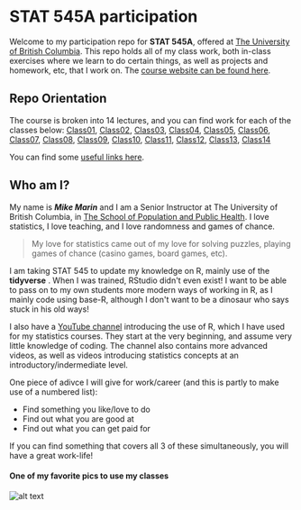 # STAT 545A participation

Welcome to my participation repo for __STAT 545A__, offered at [The University of British Columbia](www.ubc.ca).  This repo holds all of my class work, both in-class exercises where we learn to do certain things, as well as projects and homework, etc, that I work on.  The [course website can be found here](https://stat545.stat.ubc.ca).

## Repo Orientation

The course is broken into 14 lectures, and you can find work for each of the classes below:
[Class01](https://github.com/MarinStatsLectures/STAT545A-participation/tree/master/Class01), 
[Class02](https://github.com/MarinStatsLectures/STAT545A-participation/tree/master/Class02), 
[Class03](https://github.com/MarinStatsLectures/STAT545A-participation/tree/master/Class03), 
[Class04](https://www.youtube.com/watch?v=dQw4w9WgXcQ), 
[Class05](https://github.com/MarinStatsLectures/STAT545A-participation/tree/master/Class05), 
[Class06](https://github.com/MarinStatsLectures/STAT545A-participation/tree/master/Class06), 
[Class07](https://github.com/MarinStatsLectures/STAT545A-participation/tree/master/Class07), 
[Class08](https://github.com/MarinStatsLectures/STAT545A-participation/tree/master/Class08), 
[Class09](https://github.com/MarinStatsLectures/STAT545A-participation/tree/master/Class09), 
[Class10](https://github.com/MarinStatsLectures/STAT545A-participation/tree/master/Class10), 
[Class11](https://github.com/MarinStatsLectures/STAT545A-participation/tree/master/Class11), 
[Class12](https://github.com/MarinStatsLectures/STAT545A-participation/tree/master/Class12), 
[Class13](https://github.com/MarinStatsLectures/STAT545A-participation/tree/master/Class13), 
[Class14](https://github.com/MarinStatsLectures/STAT545A-participation/tree/master/Class14)

You can find some [useful links here](https://github.com/MarinStatsLectures/STAT545-participation/blob/master/navigating_github.md).

## Who am I?

My name is _**Mike Marin**_ and I am a Senior Instructor at The University of British Columbia, in [The School of Population and Public Health](www.spph.ubc.ca).  I love statistics, I love teaching, and I love randomness and games of chance.  

>My love for statistics came out of my love for solving puzzles, playing games of chance (casino games, board games, etc).  

I am taking STAT 545 to update my knowledge on R, mainly use of the __tidyverse__ .  When I was trained, RStudio didn't even exist!  I want to be able to pass on to my own students more modern ways of working in R, as I mainly code using base-R, although I don't want to be a dinosaur who says stuck in his old ways!

I also have a [YouTube channel](https://www.youtube.com/marinstatlectures) introducing the use of R, which I have used for my statistics courses. They start at the very beginning, and assume very little knowledge of coding.  The channel also contains more advanced videos, as well as videos introducing statistics concepts at an introductory/indermediate level.

One piece of adivce I will give for work/career (and this is partly to make use of a numbered list):

- Find something you like/love to do
- Find out what you are good at
- Find out what you can get paid for

If you can find something that covers all 3 of these simultaneously, you will have a great work-life!

#### One of my favorite pics to use my classes

![alt text](https://chemicalstatistician.files.wordpress.com/2014/05/pregnant.jpg)
